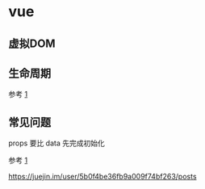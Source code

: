 # vue

## 虚拟DOM

## 生命周期
参考 [1](https://juejin.im/post/5afd7eb16fb9a07ac5605bb3)

## 常见问题

props 要比 data 先完成初始化

参考 [1](https://juejin.im/post/5be01d0ce51d450700084925)

https://juejin.im/user/5b0f4be36fb9a009f74bf263/posts